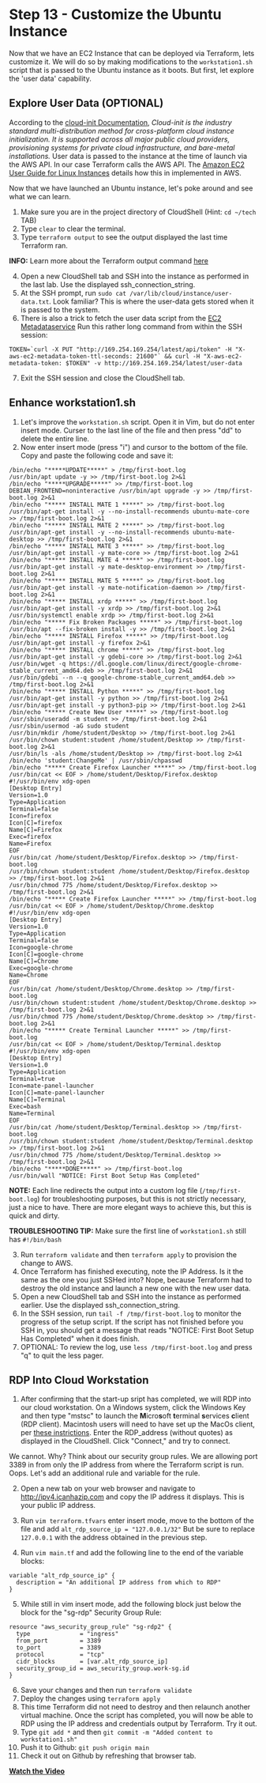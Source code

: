 # Step 13 - Customize the Ubuntu Instance

Now that we have an EC2 Instance that can be deployed via Terraform, lets customize
it. We will do so by making modifications to the `workstation1.sh` script that is
passed to the Ubuntu instance as it boots. But first, let explore the 'user data'
capability.

## Explore User Data (OPTIONAL)
According to the [cloud-init Documentation](https://cloudinit.readthedocs.io/en/latest/),
_Cloud-init is the industry standard multi-distribution method for cross-platform cloud
instance initialization. It is supported across all major public cloud providers,
provisioning systems for private cloud infrastructure, and bare-metal installations._
User data is passed to the instance at the time of launch via the AWS API. In our case
Terraform calls the AWS API. The
[Amazon EC2 User Guide for Linux Instances](https://docs.aws.amazon.com/AWSEC2/latest/UserGuide/user-data.html)
details how this in implemented in AWS.

Now that we have launched an Ubuntu instance, let's poke around and see what we can learn.

1. Make sure you are in the project directory of CloudShell (Hint: `cd ~/tech` TAB)
2. Type `clear` to clear the terminal.
3. Type `terraform output` to see the output displayed the last time Terraform ran.

**INFO:** Learn more about the Terraform output command
[here](https://www.terraform.io/docs/cli/commands/output.html)

4. Open a new CloudShell tab and SSH into the instance as performed in the last lab.
Use the displayed ssh_connection_string.
5. At the SSH prompt, run `sudo cat /var/lib/cloud/instance/user-data.txt`. Look familiar?
This is where the user-data gets stored when it is passed to the system.
6. There is also a trick to fetch the user data script from the
[EC2 Metadataservice](https://docs.aws.amazon.com/AWSEC2/latest/UserGuide/ec2-instance-metadata.html)
Run this rather long command from within the SSH session:

```
TOKEN=`curl -X PUT "http://169.254.169.254/latest/api/token" -H "X-aws-ec2-metadata-token-ttl-seconds: 21600"` && curl -H "X-aws-ec2-metadata-token: $TOKEN" -v http://169.254.169.254/latest/user-data
```

7. Exit the SSH session and close the CloudShell tab.

## Enhance workstation1.sh

1. Let's improve the `workstation.sh` script. Open it in Vim, but do not enter insert
mode. Curser to the last line of the file and then press "dd" to delete the entire line.
2. Now enter insert mode (press "i") and cursor to the bottom of the file. Copy and
paste the following code and save it:

```
/bin/echo "*****UPDATE*****" > /tmp/first-boot.log
/usr/bin/apt update -y >> /tmp/first-boot.log 2>&1
/bin/echo "*****UPGRADE*****" >> /tmp/first-boot.log
DEBIAN_FRONTEND=noninteractive /usr/bin/apt upgrade -y >> /tmp/first-boot.log 2>&1
/bin/echo "***** INSTALL MATE 1 *****" >> /tmp/first-boot.log
/usr/bin/apt-get install -y --no-install-recommends ubuntu-mate-core >> /tmp/first-boot.log 2>&1
/bin/echo "***** INSTALL MATE 2 *****" >> /tmp/first-boot.log
/usr/bin/apt-get install -y --no-install-recommends ubuntu-mate-desktop >> /tmp/first-boot.log 2>&1
/bin/echo "***** INSTALL MATE 3 *****" >> /tmp/first-boot.log
/usr/bin/apt-get install -y mate-core >> /tmp/first-boot.log 2>&1
/bin/echo "***** INSTALL MATE 4 *****" >> /tmp/first-boot.log
/usr/bin/apt-get install -y mate-desktop-environment >> /tmp/first-boot.log 2>&1
/bin/echo "***** INSTALL MATE 5 *****" >> /tmp/first-boot.log
/usr/bin/apt-get install -y mate-notification-daemon >> /tmp/first-boot.log 2>&1
/bin/echo "***** INSTALL xrdp *****" >> /tmp/first-boot.log
/usr/bin/apt-get install -y xrdp >> /tmp/first-boot.log 2>&1
/usr/bin/systemctl enable xrdp >> /tmp/first-boot.log 2>&1
/bin/echo "***** Fix Broken Packages *****" >> /tmp/first-boot.log
/usr/bin/apt --fix-broken install -y >> /tmp/first-boot.log 2>&1
/bin/echo "***** INSTALL Firefox *****" >> /tmp/first-boot.log
/usr/bin/apt-get install -y firefox 2>&1
/bin/echo "***** INSTALL chrome *****" >> /tmp/first-boot.log
/usr/bin/apt-get install -y gdebi-core >> /tmp/first-boot.log 2>&1
/usr/bin/wget -q https://dl.google.com/linux/direct/google-chrome-stable_current_amd64.deb >> /tmp/first-boot.log 2>&1
/usr/bin/gdebi --n --q google-chrome-stable_current_amd64.deb >> /tmp/first-boot.log 2>&1
/bin/echo "***** INSTALL Python *****" >> /tmp/first-boot.log
/usr/bin/apt-get install -y python >> /tmp/first-boot.log 2>&1
/usr/bin/apt-get install -y python3-pip >> /tmp/first-boot.log 2>&1
/bin/echo "***** Create New User *****" >> /tmp/first-boot.log
/usr/sbin/useradd -m student >> /tmp/first-boot.log 2>&1
/usr/sbin/usermod -aG sudo student
/usr/bin/mkdir /home/student/Desktop >> /tmp/first-boot.log 2>&1
/usr/bin/chown student:student /home/student/Desktop >> /tmp/first-boot.log 2>&1
/usr/bin/ls -als /home/student/Desktop >> /tmp/first-boot.log 2>&1
/bin/echo 'student:ChangeMe' | /usr/sbin/chpasswd
/bin/echo "***** Create Firefox Launcher *****" >> /tmp/first-boot.log
/usr/bin/cat << EOF > /home/student/Desktop/Firefox.desktop
#!/usr/bin/env xdg-open
[Desktop Entry]
Version=1.0
Type=Application
Terminal=false
Icon=firefox
Icon[C]=firefox
Name[C]=Firefox
Exec=firefox
Name=Firefox
EOF
/usr/bin/cat /home/student/Desktop/Firefox.desktop >> /tmp/first-boot.log
/usr/bin/chown student:student /home/student/Desktop/Firefox.desktop >> /tmp/first-boot.log 2>&1
/usr/bin/chmod 775 /home/student/Desktop/Firefox.desktop >> /tmp/first-boot.log 2>&1
/bin/echo "***** Create Firefox Launcher *****" >> /tmp/first-boot.log
/usr/bin/cat << EOF > /home/student/Desktop/Chrome.desktop
#!/usr/bin/env xdg-open
[Desktop Entry]
Version=1.0
Type=Application
Terminal=false
Icon=google-chrome
Icon[C]=google-chrome
Name[C]=Chrome
Exec=google-chrome
Name=Chrome
EOF
/usr/bin/cat /home/student/Desktop/Chrome.desktop >> /tmp/first-boot.log
/usr/bin/chown student:student /home/student/Desktop/Chrome.desktop >> /tmp/first-boot.log 2>&1
/usr/bin/chmod 775 /home/student/Desktop/Chrome.desktop >> /tmp/first-boot.log 2>&1
/bin/echo "***** Create Terminal Launcher *****" >> /tmp/first-boot.log
/usr/bin/cat << EOF > /home/student/Desktop/Terminal.desktop
#!/usr/bin/env xdg-open
[Desktop Entry]
Version=1.0
Type=Application
Terminal=true
Icon=mate-panel-launcher
Icon[C]=mate-panel-launcher
Name[C]=Terminal
Exec=bash
Name=Terminal
EOF
/usr/bin/cat /home/student/Desktop/Terminal.desktop >> /tmp/first-boot.log
/usr/bin/chown student:student /home/student/Desktop/Terminal.desktop >> /tmp/first-boot.log 2>&1
/usr/bin/chmod 775 /home/student/Desktop/Terminal.desktop >> /tmp/first-boot.log 2>&1
/bin/echo "*****DONE*****" >> /tmp/first-boot.log
/usr/bin/wall "NOTICE: First Boot Setup Has Completed"

```

**NOTE:** Each line redirects the output into a custom log file (`/tmp/first-boot.log`)
for troubleshooting purposes, but this is not strictly necessary, just a nice to have.
There are more elegant ways to achieve this, but this is quick and dirty.

**TROUBLESHOOTING TIP:** Make sure the first line of `workstation1.sh` still has
`#!/bin/bash`

3. Run `terraform validate` and then `terraform apply` to provision the change to AWS.
4. Once Terraform has finished executing, note the IP Address. Is it the same as the
one you just SSHed into? Nope, because Terraform had to destroy the old instance and
launch a new one with the new user data.
5. Open a new CloudShell tab and SSH into the instance as performed earlier. Use the
displayed ssh_connection_string.
6. In the SSH session, run `tail -f /tmp/first-boot.log` to monitor the progress of the
setup script. If the script has not finished before you SSH in, you should get a message that reads
"NOTICE: First Boot Setup Has Completed" when it does finish.
7. OPTIONAL: To review the log, use `less /tmp/first-boot.log` and press "q" to quit the
less pager.

## RDP Into Cloud Workstation
1. After confirming that the start-up sript has completed, we will RDP into our cloud
workstation. On a Windows system, click the Windows Key and then type "mstsc" to
launch the **M**icro**s**oft **t**erminal **s**ervices **c**lient
(RDP client). Macintosh users will need to have set up the MacOs client, per
[these instrictions](https://docs.microsoft.com/en-us/windows-server/remote/remote-desktop-services/clients/remote-desktop-mac). Enter the RDP_address (without quotes) as displayed in the CloudShell.
Click "Connect," and try to connect.

We cannot. Why? Think about our security group rules. We are allowing port 3389 in from only the
IP address from where the Terraform script is run. Oops. Let's add an additional rule and variable
for the rule.

2. Open a new tab on your web browser and navigate to http://ipv4.icanhazip.com and copy
the IP address it displays. This is your public IP address.

3. Run `vim terraform.tfvars` enter insert mode, move to the bottom of the file and
add `alt_rdp_source_ip = "127.0.0.1/32"` But be sure to replace `127.0.0.1` with the address
obtained in the previous step.

4. Run `vim main.tf` and add the following line to the end of the variable blocks:
```
variable "alt_rdp_source_ip" {
  description = "An additional IP address from which to RDP"
}

```

5. While still in vim insert mode, add the following block just below the block for the
"sg-rdp" Security Group Rule:

```
resource "aws_security_group_rule" "sg-rdp2" {
  type              = "ingress"
  from_port         = 3389
  to_port           = 3389
  protocol          = "tcp"
  cidr_blocks       = [var.alt_rdp_source_ip]
  security_group_id = aws_security_group.work-sg.id
}

```
6. Save your changes and then run `terraform validate`
7. Deploy the changes using `terraform apply`
8. This time Terraform did not need to destroy and then relaunch another virtual
machine. Once the script has completed, you will now be able to RDP using the IP
address and credentials output by Terraform. Try it out.
10. Type `git add *` and then `git commit -m "Added content to workstation1.sh"`
11. Push it to Github: `git push origin main`
12. Check it out on Github by refreshing that browser tab.


**[Watch the Video](https://youtu.be/9JMb2ir5jC0)**
